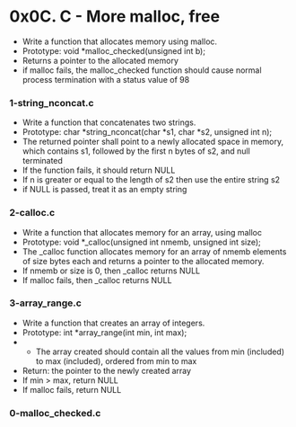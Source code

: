 # 0x0C. C - More malloc, free
- Write a function that allocates memory using malloc.
- Prototype: void *malloc_checked(unsigned int b);
- Returns a pointer to the allocated memory
- if malloc fails, the malloc_checked function should cause normal process termination with a status value of 98

### 1-string_nconcat.c
- Write a function that concatenates two strings.
- Prototype: char *string_nconcat(char *s1, char *s2, unsigned int n);
- The returned pointer shall point to a newly allocated space in memory, which contains s1, followed by the first n bytes of s2, and null terminated
- If the function fails, it should return NULL
- If n is greater or equal to the length of s2 then use the entire string s2
- if NULL is passed, treat it as an empty string

### 2-calloc.c
- Write a function that allocates memory for an array, using malloc
- Prototype: void *_calloc(unsigned int nmemb, unsigned int size);
- The _calloc function allocates memory for an array of nmemb elements of size bytes each and returns a pointer to the allocated memory.
- If nmemb or size is 0, then _calloc returns NULL
- If malloc fails, then _calloc returns NULL

### 3-array_range.c
- Write a function that creates an array of integers.
- Prototype: int *array_range(int min, int max);
- - The array created should contain all the values from min (included) to max (included), ordered from min to max
- Return: the pointer to the newly created array
- If min > max, return NULL
- If malloc fails, return NULL
###  0-malloc_checked.c

